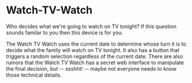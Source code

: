 # Watch-TV-Watch

Who decides what we're going to watch on TV tonight? If this question sounds familar to you then this device is for you.

The Watch TV Watch uses the current date to determine whose turn it is to decide what the family will watch on TV tonight. It also has a button that triggers a random selection regardless of the current date. There are also rumors that the Watch TV Watch has a secret web interface to manipulate the final decision, but -- ssshht! -- maybe not everyone needs to know those technical details.
